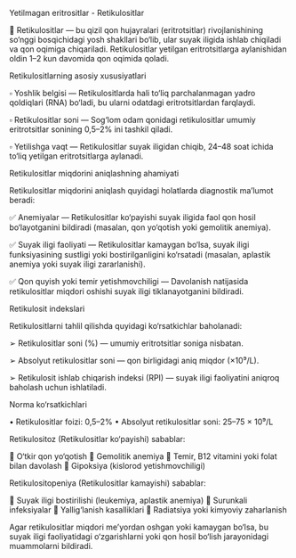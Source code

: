 Yetilmagan eritrositlar - Retikulositlar 

📌 Retikulositlar — bu qizil qon hujayralari (eritrotsitlar) rivojlanishining so‘nggi bosqichidagi yosh shakllari bo‘lib, ular suyak iligida ishlab chiqiladi va qon oqimiga chiqariladi. Retikulositlar yetilgan eritrotsitlarga aylanishidan oldin 1–2 kun davomida qon oqimida qoladi.

Retikulositlarning asosiy xususiyatlari

▫️ Yoshlik belgisi — Retikulositlarda hali to‘liq parchalanmagan yadro qoldiqlari (RNA) bo‘ladi, bu ularni odatdagi eritrotsitlardan farqlaydi.

▫️ Retikulositlar soni — Sog‘lom odam qonidagi retikulositlar umumiy eritrotsitlar sonining 0,5–2% ini tashkil qiladi.

▫️ Yetilishga vaqt — Retikulositlar suyak iligidan chiqib, 24–48 soat ichida to‘liq yetilgan eritrotsitlarga aylanadi.


Retikulositlar miqdorini aniqlashning ahamiyati

Retikulositlar miqdorini aniqlash quyidagi holatlarda diagnostik ma’lumot beradi:

✅ Anemiyalar — Retikulositlar ko‘payishi suyak iligida faol qon hosil bo‘layotganini bildiradi (masalan, qon yo‘qotish yoki gemolitik anemiya).

✅ Suyak iligi faoliyati — Retikulositlar kamaygan bo‘lsa, suyak iligi funksiyasining sustligi yoki bostirilganligini ko‘rsatadi (masalan, aplastik anemiya yoki suyak iligi zararlanishi).

✅ Qon quyish yoki temir yetishmovchiligi — Davolanish natijasida retikulositlar miqdori oshishi suyak iligi tiklanayotganini bildiradi.

Retikulosit indekslari

Retikulositlarni tahlil qilishda quyidagi ko‘rsatkichlar baholanadi:

➢ Retikulositlar soni (%) — umumiy eritrotsitlar soniga nisbatan.

➢ Absolyut retikulositlar soni — qon birligidagi aniq miqdor (×10⁹/L).

➢ Retikulosit ishlab chiqarish indeksi (RPI) — suyak iligi faoliyatini aniqroq baholash uchun ishlatiladi.

Norma ko‘rsatkichlari

• Retikulositlar foizi: 0,5–2%
• Absolyut retikulositlar soni: 25–75 × 10⁹/L

Retikulositoz (Retikulositlar ko‘payishi) sabablar:

🔹 O‘tkir qon yo‘qotish
🔹 Gemolitik anemiya
🔹 Temir, B12 vitamini yoki folat bilan davolash
🔹 Gipoksiya (kislorod yetishmovchiligi)

Retikulositopeniya (Retikulositlar kamayishi) sabablar:

🔸 Suyak iligi bostirilishi (leukemiya, aplastik anemiya)
🔸 Surunkali infeksiyalar
🔸 Yallig‘lanish kasalliklari
🔸 Radiatsiya yoki kimyoviy zaharlanish

Agar retikulositlar miqdori me’yordan oshgan yoki kamaygan bo‘lsa, bu suyak iligi faoliyatidagi o‘zgarishlarni yoki qon hosil bo‘lish jarayonidagi muammolarni bildiradi.
